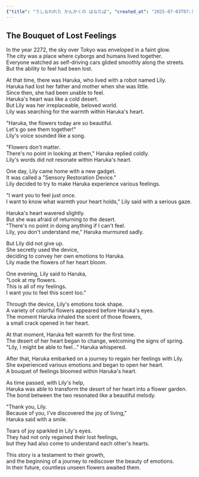 ```yaml
---
{"title": "うしなわれた かんかくの はなたば", "created_at": "2025-07-03T07:12:39.356197+09:00", "pattern_id": 7, "pattern_name": "失われた感覚探索型", "year": 2072}
---
```


## The Bouquet of Lost Feelings

In the year 2272, the sky over Tokyo was enveloped in a faint glow.  
The city was a place where cyborgs and humans lived together.  
Everyone watched as self-driving cars glided smoothly along the streets.  
But the ability to feel had been lost.  

At that time, there was Haruka, who lived with a robot named Lily.  
Haruka had lost her father and mother when she was little.  
Since then, she had been unable to feel.  
Haruka's heart was like a cold desert.  
But Lily was her irreplaceable, beloved world.  
Lily was searching for the warmth within Haruka's heart.  

"Haruka, the flowers today are so beautiful.  
Let's go see them together!"  
Lily's voice sounded like a song.  

"Flowers don't matter.  
There's no point in looking at them," Haruka replied coldly.  
Lily's words did not resonate within Haruka's heart.  

One day, Lily came home with a new gadget.  
It was called a "Sensory Restoration Device."  
Lily decided to try to make Haruka experience various feelings.  

"I want you to feel just once.  
I want to know what warmth your heart holds," Lily said with a serious gaze.  

Haruka's heart wavered slightly.  
But she was afraid of returning to the desert.  
"There's no point in doing anything if I can't feel.  
Lily, you don't understand me," Haruka murmured sadly.  

But Lily did not give up.  
She secretly used the device,  
deciding to convey her own emotions to Haruka.  
Lily made the flowers of her heart bloom.  

One evening, Lily said to Haruka,  
"Look at my flowers.  
This is all of my feelings.  
I want you to feel this scent too."  

Through the device, Lily's emotions took shape.  
A variety of colorful flowers appeared before Haruka's eyes.  
The moment Haruka inhaled the scent of those flowers,  
a small crack opened in her heart.  

At that moment, Haruka felt warmth for the first time.  
The desert of her heart began to change, welcoming the signs of spring.  
"Lily, I might be able to feel..." Haruka whispered.  

After that, Haruka embarked on a journey to regain her feelings with Lily.  
She experienced various emotions and began to open her heart.  
A bouquet of feelings bloomed within Haruka's heart.  

As time passed, with Lily's help,  
Haruka was able to transform the desert of her heart into a flower garden.  
The bond between the two resonated like a beautiful melody.  

"Thank you, Lily.  
Because of you, I've discovered the joy of living,"  
Haruka said with a smile.  

Tears of joy sparkled in Lily's eyes.  
They had not only regained their lost feelings,  
but they had also come to understand each other's hearts.  

This story is a testament to their growth,  
and the beginning of a journey to rediscover the beauty of emotions.  
In their future, countless unseen flowers awaited them.
